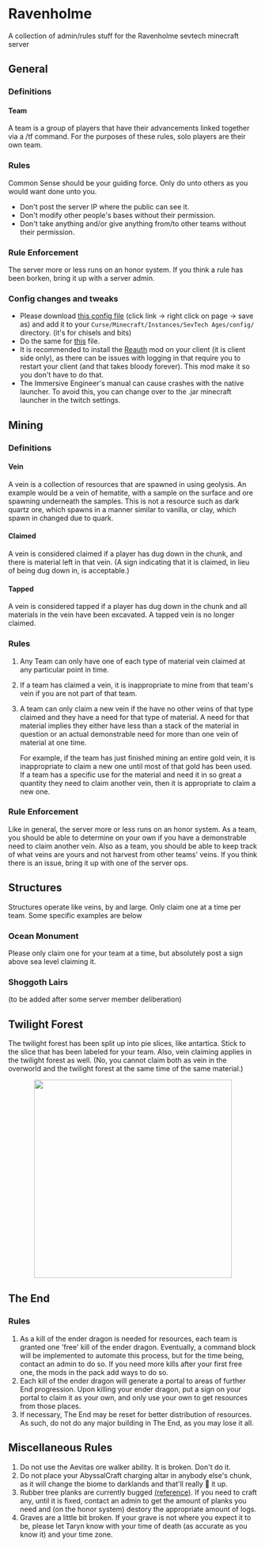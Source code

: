 # Ravenholme
A collection of admin/rules stuff for the Ravenholme sevtech minecraft server

## General
### Definitions
#### Team
A team is a group of players that have their advancements linked together via a /tf command. For the purposes of these rules, solo players are their own team.
### Rules
Common Sense should be your guiding force. Only do unto others as you would want done unto you.
- Don't post the server IP where the public can see it. 
- Don't modify other people's bases without their permission.
- Don't take anything and/or give anything from/to other teams without their permission.
### Rule Enforcement
The server more or less runs on an honor system. If you think a rule has been borken, bring it up with a server admin.
### Config changes and tweaks
- Please download [this config file](https://raw.githubusercontent.com/ptaylor2018/Ravenholme/master/chiselsandbits.cfg) (click link -> right click on page -> save as) and add it to your `Curse/Minecraft/Instances/SevTech Ages/config/` directory. (it's for chisels and bits)
- Do the same for [this](https://raw.githubusercontent.com/ptaylor2018/Ravenholme/master/immersiveengineering.cfg) file.
- It is recommended to install the [Reauth](https://minecraft.curseforge.com/projects/reauth) mod on your client (it is client side only), as there can be issues with logging in that require you to restart your client (and that takes bloody forever). This mod make it so you don't have to do that.
- The Immersive Engineer's manual can cause crashes with the native launcher. To avoid this, you can change over to the .jar minecraft launcher in the twitch settings.

## Mining
### Definitions
#### Vein
A vein is a collection of resources that are spawned in using geolysis. An example would be a vein of hematite, with a sample on the surface and ore spawning underneath the samples. This is not a resource such as dark quartz ore, which spawns in a manner similar to vanilla, or clay, which spawn in changed due to quark.

#### Claimed
A vein is considered claimed if a player has dug down in the chunk, and there is material left in that vein. (A sign indicating that it is claimed, in lieu of being dug down in, is acceptable.)

#### Tapped
A vein is considered tapped if a player has dug down in the chunk and all materials in the vein have been excavated. A tapped vein is no longer claimed.

### Rules
1. Any Team can only have one of each type of material vein claimed at any particular point in time.
2. If a team has claimed a vein, it is inappropriate to mine from that team's vein if you are not part of that team.
3. A team can only claim a new vein if the have no other veins of that type claimed and they have a need for that type of material. A need for that material implies they either have less than a stack of the material in question or an actual demonstrable need for more than one vein of material at one time. 
   
   For example, if the team has just finished mining an entire gold vein, it is inappropriate to claim a new one until most of that gold has been used. If a team has a specific use for the material and need it in so great a quantity they need to claim another vein, then it is appropriate to claim a new one.

### Rule Enforcement
Like in general, the server more or less runs on an honor system. 
As a team, you should be able to determine on your own if you have a demonstrable need to claim another vein.
Also as a team, you should be able to keep track of what veins are yours and not harvest from other teams' veins. 
If you think there is an issue, bring it up with one of the server ops.

## Structures
Structures operate like veins, by and large. Only claim one at a time per team.  Some specific examples are below
### Ocean Monument
Please only claim one for your team at a time, but absolutely post a sign above sea level claiming it.
### Shoggoth Lairs
(to be added after some server member deliberation)

## Twilight Forest
The twilight forest has been split up into pie slices, like antartica. Stick to the slice that has been labeled for your team. Also, vein claiming applies in the twilight forest as well. (No, you cannot claim both as vein in the overworld and the twilight forest at the same time of the same material.)
<p align="center">
  <img src="/twilight-forest-map.png" height="400"/>
</p>

## The End
### Rules
1. As a kill of the ender dragon is needed for resources, each team is granted one 'free' kill of the ender dragon. Eventually, a command block will be implemented to automate this process, but for the time being, contact an admin to do so. If you need more kills after your first free one, the mods in the pack add ways to do so.
2. Each kill of the ender dragon will generate a portal to areas of further End progression. Upon killing your ender dragon, put a sign on your portal to claim it as your own, and only use your own to get resources from those places.
3. If necessary, The End may be reset for better distribution of resources. As such, do not do any major building in The End, as you may lose it all.

## Miscellaneous Rules
1. Do not use the Aevitas ore walker ability. It is broken. Don't do it.
2. Do not place your AbyssalCraft charging altar in anybody else's chunk, as it will change the biome to darklands and that'll really :duck: it up.
3. Rubber tree planks are currently bugged [(reference)](https://github.com/Darkosto/SevTech-Ages/issues/1421). If you need to craft any, until it is fixed, contact an admin to get the amount of planks you need and (on the honor system) destory the appropriate amount of logs.
4. Graves are a little bit broken. If your grave is not where you expect it to be, please let Taryn know with your time of death (as accurate as you know it) and your time zone. 
